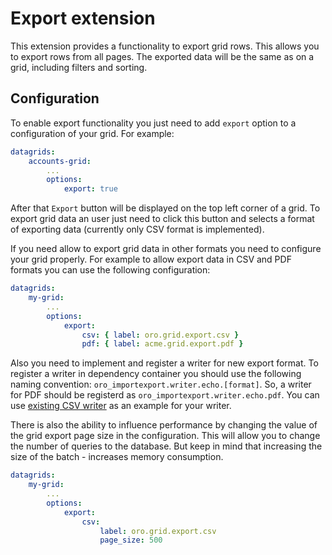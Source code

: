 Export extension
================
This extension provides a functionality to export grid rows. This allows you to export rows from all pages. The exported data will be the same as on a grid, including filters and sorting.

Configuration
-------------
To enable export functionality you just need to add `export` option to a configuration of your grid. For example:

``` yaml
datagrids:
    accounts-grid:
        ...
        options:
            export: true
```

After that `Export` button will be displayed on the top left corner of a grid. To export grid data an user just need to click this button and selects a format of exporting data (currently only CSV format is implemented).

If you need allow to export grid data in other formats you need to configure your grid properly. For example to allow export data in CSV and PDF formats you can use the following configuration:

``` yaml
datagrids:
    my-grid:
        ...
        options:
            export:
                csv: { label: oro.grid.export.csv }
                pdf: { label: acme.grid.export.pdf }
```

Also you need to implement and register a writer for new export format. To register a writer in dependency container you should use the following naming convention: `oro_importexport.writer.echo.[format]`. So, a writer for PDF should be registerd as `oro_importexport.writer.echo.pdf`.
You can use [existing CSV writer](../../../../../ImportExportBundle/Writer/CsvEchoWriter.php) as an example for your writer.

There is also the ability to influence performance by changing the value of the grid export page size in the configuration. This will allow you to change the number of queries to the database. But keep in mind that increasing the size of the batch - increases memory consumption.
``` yaml
datagrids:
    my-grid:
        ...
        options:
            export:
                csv:
                    label: oro.grid.export.csv
                    page_size: 500
```
